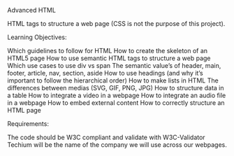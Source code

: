 Advanced HTML

HTML tags to structure a web page (CSS is not the purpose of this project).

Learning Objectives:

Which guidelines to follow for HTML
How to create the skeleton of an HTML5 page
How to use semantic HTML tags to structure a web page
Which use cases to use div vs span
The semantic value’s of header, main, footer, article, nav, section, aside
How to use headings (and why it’s important to follow the hierarchical order)
How to make lists in HTML
The differences between medias (SVG, GIF, PNG, JPG)
How to structure data in a table
How to integrate a video in a webpage
How to integrate an audio file in a webpage
How to embed external content
How to correctly structure an HTML page

Requirements:

The code should be W3C compliant and validate with W3C-Validator
Techium will be the name of the company we will use across our webpages.
